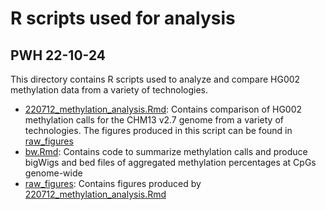 # R scripts used for analysis
## PWH 22-10-24

This directory contains R scripts used to analyze and compare HG002 methylation data from a variety of technologies.
- [220712_methylation_analysis.Rmd](220712_methylation_analysis.Rmd): Contains comparison of HG002 methylation calls for the CHM13 v2.7 genome from a variety of technologies. The figures produced in this script can be found in [raw_figures](raw_figures)
- [bw.Rmd](bw.Rmd): Contains code to summarize methylation calls and produce bigWigs and bed files of aggregated methylation percentages at CpGs genome-wide
- [raw_figures](raw_figures): Contains figures produced by [220712_methylation_analysis.Rmd](220712_methylation_analysis.Rmd)
